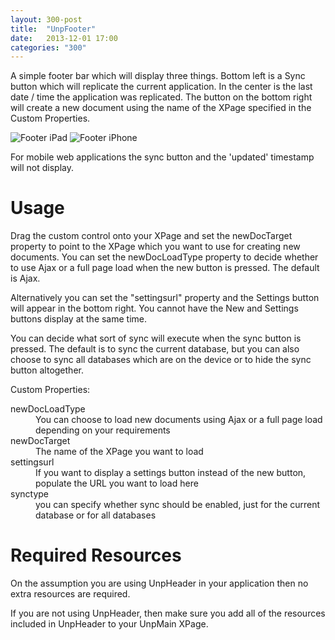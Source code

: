 ```yaml
---
layout: 300-post
title:  "UnpFooter"
date:   2013-12-01 17:00
categories: "300"
---
```


A simple footer bar which will display three things. Bottom left is a Sync button which will replicate the current application. In the center is the last date / time the application was replicated. The button on the bottom right will create a new document using the name of the XPage specified in the Custom Properties.

![Footer iPad](http://teamstudio.s3.amazonaws.com/images/footer-ipad.png)
![Footer iPhone](http://teamstudio.s3.amazonaws.com/images/footer-iphone.png)

For mobile web applications the sync button and the 'updated' timestamp will not display.

# Usage
Drag the custom control onto your XPage and set the newDocTarget property to point to the XPage which you want to use for creating new documents. You can set the newDocLoadType property to decide whether to use Ajax or a full page load when the new button is pressed. The default is Ajax.

Alternatively you can set the "settingsurl" property and the Settings button will appear in the bottom right. You cannot have the New and Settings buttons display at the same time.

You can decide what sort of sync will execute when the sync button is pressed. The default is to sync the current database, but you can also choose to sync all databases which are on the device or to hide the sync button altogether.

Custom Properties:
<dl class="dl-horizontal">
	<dt>newDocLoadType</dt><dd>You can choose to load new documents using Ajax or a full page load depending on your requirements</dd>
	<dt>newDocTarget</dt><dd>The name of the XPage you want to load</dd>
	<dt>settingsurl</dt><dd>If you want to display a settings button instead of the new button, populate the URL you want to load here</dd>
	<dt>synctype</dt><dd>you can specify whether sync should be enabled, just for the current database or for all databases</dd>
</dl>

<script src="https://gist.github.com/whitemx/7527839.js"></script>

# Required Resources
On the assumption you are using UnpHeader in your application then no extra resources are required.

If you are not using UnpHeader, then make sure you add all of the resources included in UnpHeader to your UnpMain XPage.